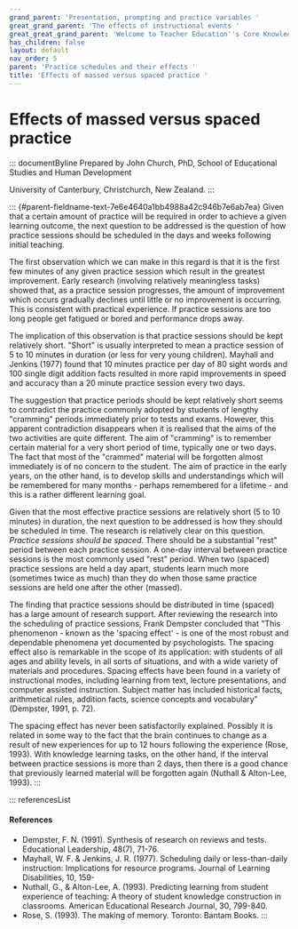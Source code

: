 ```yaml
---
grand_parent: 'Presentation, prompting and practice variables '
great_grand_parent: 'The effects of instructional events '
great_great_grand_parent: 'Welcome to Teacher Education''s Core Knowledge and Skills.'
has_children: false
layout: default
nav_order: 5
parent: 'Practice schedules and their effects '
title: 'Effects of massed versus spaced practice '
---
```

# Effects of massed versus spaced practice 


::: documentByline
Prepared by John Church, PhD, School of Educational Studies and Human
Development

University of Canterbury, Christchurch, New Zealand.
:::

::: {#parent-fieldname-text-7e6e4640a1bb4988a42c946b7e6ab7ea}
Given that a certain amount of practice will be required in order to
achieve a given learning outcome, the next question to be addressed is
the question of how practice sessions should be scheduled in the days
and weeks following initial teaching.

The first observation which we can make in this regard is that it is the
first few minutes of any given practice session which result in the
greatest improvement. Early research (involving relatively meaningless
tasks) showed that, as a practice session progresses, the amount of
improvement which occurs gradually declines until little or no
improvement is occurring. This is consistent with practical experience.
If practice sessions are too long people get fatigued or bored and
performance drops away.

The implication of this observation is that practice sessions should be
kept relatively short. \"Short\" is usually interpreted to mean a
practice session of 5 to 10 minutes in duration (or less for very young
children). Mayhall and Jenkins (1977) found that 10 minutes practice per
day of 80 sight words and 100 single digit addition facts resulted in
more rapid improvements in speed and accuracy than a 20 minute practice
session every two days.

The suggestion that practice periods should be kept relatively short
seems to contradict the practice commonly adopted by students of lengthy
\"cramming\" periods immediately prior to tests and exams. However, this
apparent contradiction disappears when it is realised that the aims of
the two activities are quite different. The aim of \"cramming\" is to
remember certain material for a very short period of time, typically one
or two days. The fact that most of the \"crammed\" material will be
forgotten almost immediately is of no concern to the student. The aim of
practice in the early years, on the other hand, is to develop skills and
understandings which will be remembered for many months - perhaps
remembered for a lifetime - and this is a rather different learning
goal.

Given that the most effective practice sessions are relatively short (5
to 10 minutes) in duration, the next question to be addressed is how
they should be scheduled in time. The research is relatively clear on
this question. *Practice sessions should be spaced*. There should be a
substantial \"rest\" period between each practice session. A one-day
interval between practice sessions is the most commonly used \"rest\"
period. When two (spaced) practice sessions are held a day apart,
students learn much more (sometimes twice as much) than they do when
those same practice sessions are held one after the other (massed).

The finding that practice sessions should be distributed in time
(spaced) has a large amount of research support. After reviewing the
research into the scheduling of practice sessions, Frank Dempster
concluded that "This phenomenon - known as the 'spacing effect' - is one
of the most robust and dependable phenomena yet documented by
psychologists. The spacing effect also is remarkable in the scope of its
application: with students of all ages and ability levels, in all sorts
of situations, and with a wide variety of materials and procedures.
Spacing effects have been found in a variety of instructional modes,
including learning from text, lecture presentations, and computer
assisted instruction. Subject matter has included historical facts,
arithmetical rules, addition facts, science concepts and vocabulary"
(Dempster, 1991, p. 72).

The spacing effect has never been satisfactorily explained. Possibly it
is related in some way to the fact that the brain continues to change as
a result of new experiences for up to 12 hours following the experience
(Rose, 1993). With knowledge learning tasks, on the other hand, if the
interval between practice sessions is more than 2 days, then there is a
good chance that previously learned material will be forgotten again
(Nuthall & Alton-Lee, 1993).
:::

::: referencesList
#### References

-   Dempster, F. N. (1991). Synthesis of research on reviews and tests.
    Educational Leadership, 48(7), 71-76.
-   Mayhall, W. F. & Jenkins, J. R. (1977). Scheduling daily or
    less-than-daily instruction: Implications for resource programs.
    Journal of Learning Disabilities, 10, 159-
-   Nuthall, G., & Alton-Lee, A. (1993). Predicting learning from
    student experience of teaching: A theory of student knowledge
    construction in classrooms. American Educational Research Journal,
    30, 799-840.
-   Rose, S. (1993). The making of memory. Toronto: Bantam Books.
:::
